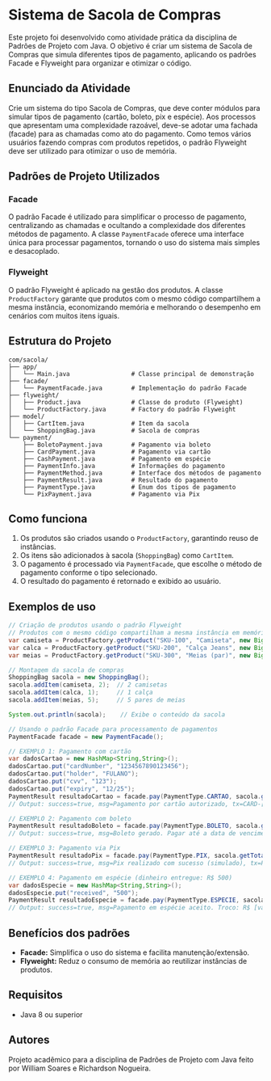 # Sistema de Sacola de Compras

Este projeto foi desenvolvido como atividade prática da disciplina de Padrões de Projeto com Java. O objetivo é criar um sistema de Sacola de Compras que simula diferentes tipos de pagamento, aplicando os padrões Facade e Flyweight para organizar e otimizar o código.

## Enunciado da Atividade

Crie um sistema do tipo Sacola de Compras, que deve conter módulos para simular tipos de pagamento (cartão, boleto, pix e espécie). Aos processos que apresentam uma complexidade razoável, deve-se adotar uma fachada (facade) para as chamadas como ato do pagamento. Como temos vários usuários fazendo compras com produtos repetidos, o padrão Flyweight deve ser utilizado para otimizar o uso de memória.

## Padrões de Projeto Utilizados

### Facade
O padrão Facade é utilizado para simplificar o processo de pagamento, centralizando as chamadas e ocultando a complexidade dos diferentes métodos de pagamento. A classe `PaymentFacade` oferece uma interface única para processar pagamentos, tornando o uso do sistema mais simples e desacoplado.

### Flyweight
O padrão Flyweight é aplicado na gestão dos produtos. A classe `ProductFactory` garante que produtos com o mesmo código compartilhem a mesma instância, economizando memória e melhorando o desempenho em cenários com muitos itens iguais.

## Estrutura do Projeto

```
com/sacola/
├── app/
│   └── Main.java                 # Classe principal de demonstração
├── facade/
│   └── PaymentFacade.java        # Implementação do padrão Facade
├── flyweight/
│   ├── Product.java              # Classe do produto (Flyweight)
│   └── ProductFactory.java       # Factory do padrão Flyweight
├── model/
│   ├── CartItem.java             # Item da sacola
│   └── ShoppingBag.java          # Sacola de compras
└── payment/
    ├── BoletoPayment.java        # Pagamento via boleto
    ├── CardPayment.java          # Pagamento via cartão
    ├── CashPayment.java          # Pagamento em espécie
    ├── PaymentInfo.java          # Informações do pagamento
    ├── PaymentMethod.java        # Interface dos métodos de pagamento
    ├── PaymentResult.java        # Resultado do pagamento
    ├── PaymentType.java          # Enum dos tipos de pagamento
    └── PixPayment.java           # Pagamento via Pix
```

## Como funciona

1. Os produtos são criados usando o `ProductFactory`, garantindo reuso de instâncias.
2. Os itens são adicionados à sacola (`ShoppingBag`) como `CartItem`.
3. O pagamento é processado via `PaymentFacade`, que escolhe o método de pagamento conforme o tipo selecionado.
4. O resultado do pagamento é retornado e exibido ao usuário.

## Exemplos de uso

```java
// Criação de produtos usando o padrão Flyweight
// Produtos com o mesmo código compartilham a mesma instância em memória
var camiseta = ProductFactory.getProduct("SKU-100", "Camiseta", new BigDecimal("59.90"));
var calca = ProductFactory.getProduct("SKU-200", "Calça Jeans", new BigDecimal("149.90"));
var meias = ProductFactory.getProduct("SKU-300", "Meias (par)", new BigDecimal("9.90"));

// Montagem da sacola de compras
ShoppingBag sacola = new ShoppingBag();
sacola.addItem(camiseta, 2);  // 2 camisetas
sacola.addItem(calca, 1);     // 1 calça
sacola.addItem(meias, 5);     // 5 pares de meias

System.out.println(sacola);    // Exibe o conteúdo da sacola

// Usando o padrão Facade para processamento de pagamentos
PaymentFacade facade = new PaymentFacade();

// EXEMPLO 1: Pagamento com cartão
var dadosCartao = new HashMap<String,String>();
dadosCartao.put("cardNumber", "1234567890123456");
dadosCartao.put("holder", "FULANO");
dadosCartao.put("cvv", "123");
dadosCartao.put("expiry", "12/25");
PaymentResult resultadoCartao = facade.pay(PaymentType.CARTAO, sacola.getTotal(), dadosCartao);
// Output: success=true, msg=Pagamento por cartão autorizado, tx=CARD-[uuid]

// EXEMPLO 2: Pagamento com boleto
PaymentResult resultadoBoleto = facade.pay(PaymentType.BOLETO, sacola.getTotal(), new HashMap<>());
// Output: success=true, msg=Boleto gerado. Pagar até a data de vencimento, tx=BOLETO-[uuid]

// EXEMPLO 3: Pagamento via Pix
PaymentResult resultadoPix = facade.pay(PaymentType.PIX, sacola.getTotal(), new HashMap<>());
// Output: success=true, msg=Pix realizado com sucesso (simulado), tx=PIX-[uuid]

// EXEMPLO 4: Pagamento em espécie (dinheiro entregue: R$ 500)
var dadosEspecie = new HashMap<String,String>();
dadosEspecie.put("received", "500");
PaymentResult resultadoEspecie = facade.pay(PaymentType.ESPECIE, sacola.getTotal(), dadosEspecie);
// Output: success=true, msg=Pagamento em espécie aceito. Troco: R$ [valor], tx=CASH-OK
```

## Benefícios dos padrões
- **Facade:** Simplifica o uso do sistema e facilita manutenção/extensão.
- **Flyweight:** Reduz o consumo de memória ao reutilizar instâncias de produtos.

## Requisitos
- Java 8 ou superior

## Autores
Projeto acadêmico para a disciplina de Padrões de Projeto com Java feito por William Soares e Richardson Nogueira.